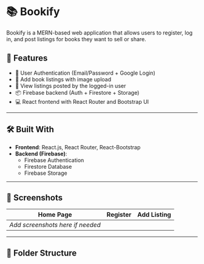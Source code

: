 # 📚 Bookify

Bookify is a MERN-based web application that allows users to register, log in, and post listings for books they want to sell or share.

## 🚀 Features

- 🔐 User Authentication (Email/Password + Google Login)
- 📝 Add book listings with image upload
- 🧾 View listings posted by the logged-in user
- 📦 Firebase backend (Auth + Firestore + Storage)
- 💻 React frontend with React Router and Bootstrap UI

---

## 🛠️ Built With

- **Frontend**: React.js, React Router, React-Bootstrap
- **Backend (Firebase)**: 
  - Firebase Authentication
  - Firestore Database
  - Firebase Storage

---

## 📸 Screenshots

| Home Page | Register | Add Listing |
|-----------|----------|-------------|
| *Add screenshots here if needed* |

---

## 📂 Folder Structure